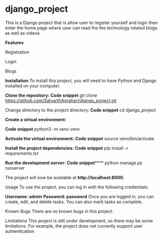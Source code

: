 # django_project
This is a Django project that is allow user to register yourself and login then enter the home page where user can read the the technology related blogs. as well as videos.

**Features**

Registration

Login

Blogs

**Installation**
To install this project, you will need to have Python and Django installed on your computer.

**Clone the repository:**
**Code snippet**
git clone https://github.com/SatyarthAgrahari/django_project.git

Change directory to the project directory:
**Code snippet**
cd django_project

**Create a virtual environment:**

**Code snippet**
python3 -m venv venv

**Activate the virtual environment:**
**Code snippet**
source venv/bin/activate

**Install the project dependencies:**
**Code snippet**
pip install -r requirements.txt

**Run the development server:**
**Code snippet******
python manage.py runserver

The project will now be available at **http://localhost:8000.**

Usage
To use the project, you can log in with the following credentials:

**Username: admin**
**Password: password**
Once you are logged in, you can create, edit, and delete tasks. You can also mark tasks as complete.

Known Bugs
There are no known bugs in this project.

Limitations
This project is still under development, so there may be some limitations. For example, the project does not currently support user authentication.
